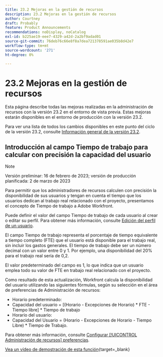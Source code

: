 ```yaml
---
title: 23.2 Mejoras en la gestión de recursos
description: 23.2 Mejoras en la gestión de recursos
author: Courtney
draft: Probably
feature: Product Announcements
recommendations: noDisplay, noCatalog
exl-id: b225ae19-eee7-4329-a42d-2a2bf9adad01
source-git-commit: 76deb76c66e8f8a7dea721378591ae035b8d42e7
workflow-type: tm+mt
source-wordcount: '271'
ht-degree: 0%

---
```


# 23.2 Mejoras en la gestión de recursos

Esta página describe todas las mejoras realizadas en la administración de recursos con la versión 23.2 en el entorno de vista previa. Estas mejoras estarán disponibles en el entorno de producción con la versión 23.2.

Para ver una lista de todos los cambios disponibles en este punto del ciclo de la versión 23.2, consulte [Información general de la versión 23.2](/help/quicksilver/product-announcements/product-releases/23.2-release-activity/23-2-release-overview.md).

## Introducción al campo Tiempo de trabajo para calcular con precisión la capacidad del usuario

>[!NOTE]
>
>Versión preliminar: 16 de febrero de 2023; versión de producción planificada: 2 de marzo de 2023

Para permitir que los administradores de recursos calculen con precisión la disponibilidad de sus usuarios y tengan en cuenta el tiempo que los usuarios dedican al trabajo real relacionado con el proyecto, presentamos el concepto de Tiempo de trabajo a Adobe Workfront.

Puede definir el valor del campo Tiempo de trabajo de cada usuario al crear o editar su perfil. Para obtener más información, consulte [Edición del perfil de un usuario](/help/quicksilver/administration-and-setup/add-users/create-and-manage-users/edit-a-users-profile.md).

El campo Tiempo de trabajo representa el porcentaje de tiempo equivalente a tiempo completo (FTE) que el usuario está disponible para el trabajo real, sin incluir los gastos generales. El tiempo de trabajo debe ser un número decimal con un valor entre 0 y 1. Por ejemplo, una disponibilidad del 20% para el trabajo real sería de 0,2.

El valor predeterminado del campo es 1, lo que indica que un usuario emplea todo su valor de FTE en trabajo real relacionado con el proyecto.

Como resultado de esta actualización, Workfront calcula la disponibilidad del usuario utilizando las siguientes fórmulas, según su selección en el área de preferencias de Administración de recursos:

* Horario predeterminado:
* Capacidad del usuario = [(Horario - Excepciones de Horario) * FTE - Tiempo libre] * Tiempo de trabajo
* Horario del usuario:
* Capacidad del Usuario = (Horario - Excepciones de Horario - Tiempo Libre) * Tiempo de Trabajo.

Para obtener más información, consulte [Configurar [!UICONTROL Administración de recursos] preferencias](/help/quicksilver/administration-and-setup/set-up-workfront/configure-system-defaults/configure-resource-mgmt-preferences.md).

[Vea un vídeo de demostración de esta función](https://video.tv.adobe.com/v/3415608/){target=_blank}
